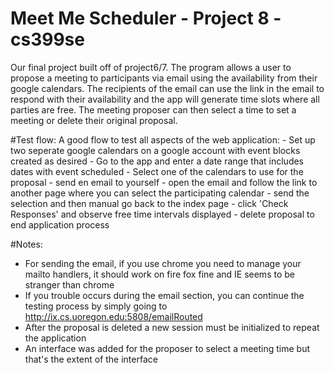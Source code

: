 # Meet Me Scheduler - Project 8 - cs399se
Our final project built off of project6/7. The program allows a user to propose a meeting to participants via email using the availability from their google calendars. The recipients of the email can use the link in the email to respond with their availability and the app will generate time slots where all parties are free. The meeting proposer can then select a time to set a meeting or delete their original proposal.

#Test flow:
A good flow to test all aspects of the web application:
	- Set up two seperate google calendars on a google account with event blocks created as desired
	- Go to the app and enter a date range that includes dates with event scheduled
	- Select one of the calendars to use for the proposal
	- send en email to yourself 
	- open the email and follow the link to another page where you can select the participating calendar
	- send the selection and then manual go back to the index page
	- click 'Check Responses' and observe free time intervals displayed
	- delete proposal to end application process

#Notes:
 - For sending the email, if you use chrome you need to manage your mailto handlers, it should work on fire fox fine and IE seems to be stranger than chrome
 - If you trouble occurs during the email section, you can continue the testing process by simply going to http://ix.cs.uoregon.edu:5808/emailRouted
 - After the proposal is deleted a new session must be initialized to repeat the application
 - An interface was added for the proposer to select a meeting time but that's the extent of the interface
